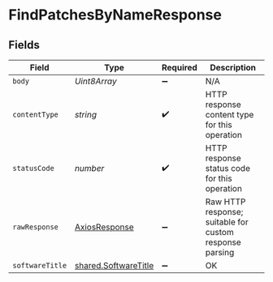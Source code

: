 # FindPatchesByNameResponse


## Fields

| Field                                                               | Type                                                                | Required                                                            | Description                                                         |
| ------------------------------------------------------------------- | ------------------------------------------------------------------- | ------------------------------------------------------------------- | ------------------------------------------------------------------- |
| `body`                                                              | *Uint8Array*                                                        | :heavy_minus_sign:                                                  | N/A                                                                 |
| `contentType`                                                       | *string*                                                            | :heavy_check_mark:                                                  | HTTP response content type for this operation                       |
| `statusCode`                                                        | *number*                                                            | :heavy_check_mark:                                                  | HTTP response status code for this operation                        |
| `rawResponse`                                                       | [AxiosResponse](https://axios-http.com/docs/res_schema)             | :heavy_minus_sign:                                                  | Raw HTTP response; suitable for custom response parsing             |
| `softwareTitle`                                                     | [shared.SoftwareTitle](../../../sdk/models/shared/softwaretitle.md) | :heavy_minus_sign:                                                  | OK                                                                  |